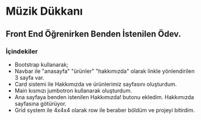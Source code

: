 # Müzik Dükkanı

## Front End Öğrenirken Benden İstenilen Ödev.

### İçindekiler
* Bootstrap kullanarak;
* Navbar ile "anasayfa" "ürünler" "hakkımızda" olarak linkle yönlendirilen 3 sayfa var.
* Card sistemi ile Hakkımızda ve ürünlerimiz sayfasını oluşturdum.
* Main kısmızı jumbotron kullanarak oluşturdum.
* Ana sayfaya benden istenilen Hakkımızda! butonu ekledim. Hakkımızda sayfasına götürüyor.
* Grid system ile 4x4x4 olarak row ile beraber böldüm ve projeyi bitirdim.
